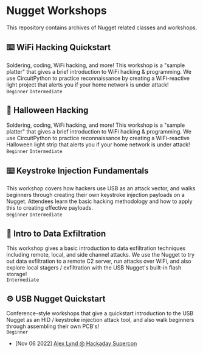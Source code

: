 # Nugget Workshops
This repository contains archives of Nugget related classes and workshops.

## ⌨️ WiFi Hacking Quickstart
Soldering, coding, WiFi hacking, and more! This workshop is a "sample platter" that gives a brief introduction to WiFi hacking & programming.  We use CircuitPython to practice reconnaissance by creating a WiFi-reactive light project that alerts you if your home network is under attack!    
`Beginner` `Intermediate`

## 🎃 Halloween Hacking
Soldering, coding, WiFi hacking, and more! This workshop is a "sample platter" that gives a brief introduction to WiFi hacking & programming.  We use CircuitPython to practice reconnaissance by creating a WiFi-reactive Halloween light strip that alerts you if your home network is under attack!    
`Beginner` `Intermediate`

## ⌨️ Keystroke Injection Fundamentals
This workshop covers how hackers use USB as an attack vector, and walks beginners through creating their own keystroke injection payloads on a Nugget.  Attendees learn the basic hacking methodology and how to apply this to creating effective payloads.  
`Beginner` `Intermediate`

## 💾 Intro to Data Exfiltration
This workshop gives a basic introduction to data exfiltration techniques including remote, local, and side channel attacks.  We use the Nugget to try out data exfiltration to a remote C2 server, run attacks over WiFi, and also explore local stagers / exfiltration with the USB Nugget's built-in flash storage!   
`Intermediate`



## ⚙️ USB Nugget Quickstart
Conference-style workshops that give a quickstart introduction to the USB Nugget as an HID / keystroke injection attack tool, and also walk beginners through assembling their own PCB's!  
`Beginner` 
- [Nov 06 2022] [Alex Lynd @ Hackaday Supercon](https://hackaday.com/2022/10/25/2022-hackaday-supercon-joe-kingpin-grand-keynote-and-workshops-galore/)  

